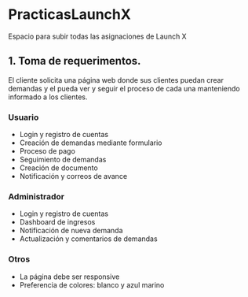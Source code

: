 # PracticasLaunchX
Espacio para subir todas las asignaciones de Launch X

## **1. Toma de requerimentos.**

El cliente solicita una página web donde sus clientes puedan crear demandas y el pueda ver y seguir el proceso de cada una manteniendo informado a los clientes.


### **Usuario**
- Login y registro de cuentas
- Creación de demandas mediante formulario
- Proceso de pago
- Seguimiento de demandas
- Creación de documento
- Notificación y correos de avance

### **Administrador**
- Login y registro de cuentas
- Dashboard de ingresos
- Notificación de nueva demanda
- Actualización y comentarios de demandas

### **Otros**
- La página debe ser responsive
- Preferencia de colores: blanco y azul marino
